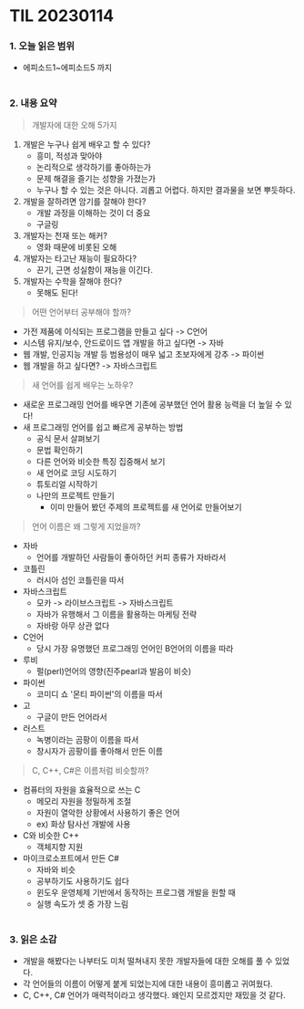 # TIL 20230114

### 1. 오늘 읽은 범위
- 에피소드1~에피소드5 까지  <br/><br/>
### 2. 내용 요약
> 개발자에 대한 오해 5가지  
1. 개발은 누구나 쉽게 배우고 할 수 있다?   
    - 흥미, 적성과 맞아야
    - 논리적으로 생각하기를 좋아하는가
    - 문제 해결을 즐기는 성향을 가졌는가
    - 누구나 할 수 있는 것은 아니다. 괴롭고 어렵다. 하지만 결과물을 보면 뿌듯하다.
2. 개발을 잘하려면 암기를 잘해야 한다?
   - 개발 과정을 이해하는 것이 더 중요
   - 구글링
3. 개발자는 천재 또는 해커?
   - 영화 때문에 비롯된 오해
4. 개발자는 타고난 재능이 필요하다?
   - 끈기, 근면 성실함이 재능을 이긴다.
5. 개발자는 수학을 잘해야 한다?
   - 못해도 된다!  
> 어떤 언어부터 공부해야 할까?  
- 가전 제품에 이식되는 프로그램을 만들고 싶다 -> C언어
- 시스템 유지/보수, 안드로이드 앱 개발을 하고 싶다면 -> 자바
- 웹 개발, 인공지능 개발 등 범용성이 매우 넓고 초보자에게 강추 -> 파이썬
- 웹 개발을 하고 싶다면? -> 자바스크립트  
> 새 언어를 쉽게 배우는 노하우?  
- 새로운 프로그래밍 언어를 배우면 기존에 공부했던 언어 활용 능력을 더 높일 수 있다!
- 새 프로그래밍 언어를 쉽고 빠르게 공부하는 방법
  - 공식 문서 살펴보기
  - 문법 확인하기
  - 다른 언어와 비슷한 특징 집중해서 보기
  - 새 언어로 코딩 시도하기
  - 튜토리얼 시작하기
  - 나만의 프로젝트 만들기
    - 이미 만들어 봤던 주제의 프로젝트를 새 언어로 만들어보기  
> 언어 이름은 왜 그렇게 지었을까?   
- 자바
  - 언어를 개발하던 사람들이 좋아하던 커피 종류가 자바라서
- 코틀린
  - 러시아 섬인 코틀린을 따서
- 자바스크립트
  - 모카 -> 라이브스크립트 -> 자바스크립트
  - 자바가 유행해서 그 이름을 활용하는 마케팅 전략
  - 자바랑 아무 상관 없다
- C언어
  - 당시 가장 유명했던 프로그래밍 언어인 B언어의 이름을 따라
- 루비
  - 펄(perl)언어의 영향(진주pearl과 발음이 비슷)
- 파이썬
  - 코미디 쇼 '몬티 파이썬'의 이름을 따서
- 고
  - 구글이 만든 언어라서
- 러스트
  - 녹병이라는 곰팡이 이름을 따서
  - 창시자가 곰팡이를 좋아해서 만든 이름  
> C, C++, C#은 이름처럼 비슷할까?   
- 컴퓨터의 자원을 효율적으로 쓰는 C
  - 메모리 자원을 정밀하게 조절
  - 자원이 열악한 상황에서 사용하기 좋은 언어
  - ex) 화상 탐사선 개발에 사용
- C와 비슷한 C++
  - 객체지향 지원
- 마이크로소프트에서 만든 C#
  - 자바와 비슷
  - 공부하기도 사용하기도 쉽다
  - 윈도우 운영체제 기반에서 동작하는 프로그램 개발을 원할 때
  - 실행 속도가 셋 중 가장 느림<br/><br/>
### 3. 읽은 소감
- 개발을 해봤다는 나부터도 미처 떨쳐내지 못한 개발자들에 대한 오해를 풀 수 있었다.  
- 각 언어들의 이름이 어떻게 붙게 되었는지에 대한 내용이 흥미롭고 귀여웠다.
- C, C++, C# 언어가 매력적이라고 생각했다. 왜인지 모르겠지만 재밌을 것 같다.